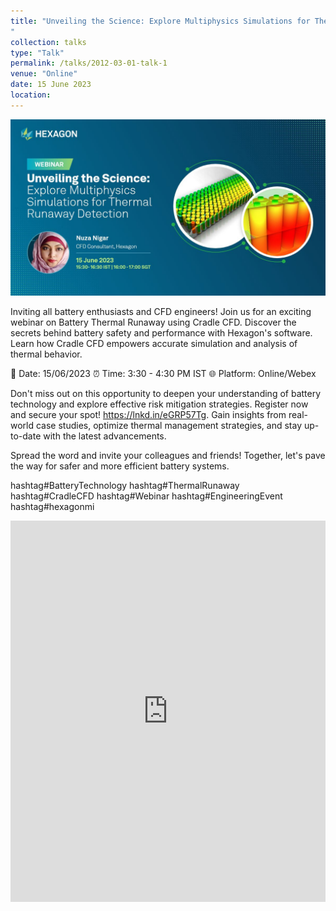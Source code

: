 ```yaml
---
title: "Unveiling the Science: Explore Multiphysics Simulations for Thermal Runaway Detection. 
"
collection: talks
type: "Talk"
permalink: /talks/2012-03-01-talk-1
venue: "Online"
date: 15 June 2023
location: 
---
```


[![View Webinar Recording](images/webinar.png)](https://teams.microsoft.com/l/message/19:618406dd-1f82-42ba-8265-a377d2c3e166_d9e6027b-9da4-4ce4-8532-a0bb0977d08a@unq.gbl.spaces/1697528979722?context=%7B%22contextType%22%3A%22chat%22%7D)

Inviting all battery enthusiasts and CFD engineers! Join us for an exciting webinar on Battery Thermal Runaway using Cradle CFD. Discover the secrets behind battery safety and performance with Hexagon's software. Learn how Cradle CFD empowers accurate simulation and analysis of thermal behavior.

📅 Date: 15/06/2023
⏰ Time: 3:30 - 4:30 PM IST
🌐 Platform: Online/Webex

Don't miss out on this opportunity to deepen your understanding of battery technology and explore effective risk mitigation strategies. Register now and secure your spot! https://lnkd.in/eGRP57Tg. Gain insights from real-world case studies, optimize thermal management strategies, and stay up-to-date with the latest advancements. 

Spread the word and invite your colleagues and friends! Together, let's pave the way for safer and more efficient battery systems. 

hashtag#BatteryTechnology hashtag#ThermalRunaway hashtag#CradleCFD hashtag#Webinar hashtag#EngineeringEvent hashtag#hexagonmi 

<iframe src="https://www.linkedin.com/embed/feed/update/urn:li:share:7074241480877334528" height="610" width="504" frameborder="0" allowfullscreen="" title="Embedded post"></iframe>
